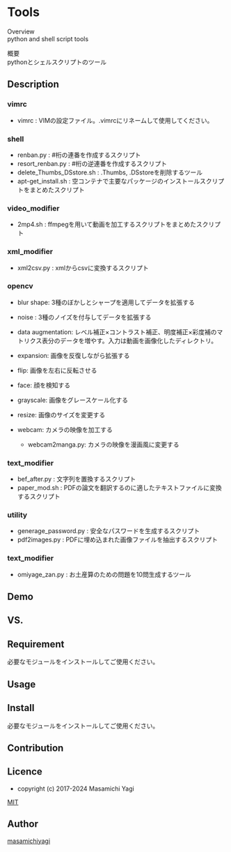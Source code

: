 # Tools

Overview  
python and shell script tools  

概要  
pythonとシェルスクリプトのツール

## Description

### vimrc
* vimrc : VIMの設定ファイル。.vimrcにリネームして使用してください。

### shell
* renban.py : #桁の連番を作成するスクリプト
* resort_renban.py : #桁の逆連番を作成するスクリプト
* delete_Thumbs_DSstore.sh : .Thumbs, .DSstoreを削除するツール
* apt-get_install.sh : 空コンテナで主要なパッケージのインストールスクリプトをまとめたスクリプト

### video_modifier
* 2mp4.sh : ffmpegを用いて動画を加工するスクリプトをまとめたスクリプト

### xml_modifier
* xml2csv.py : xmlからcsvに変換するスクリプト

### opencv

* blur shape: 3種のぼかしとシャープを適用してデータを拡張する

* noise : 3種のノイズを付与してデータを拡張する

* data augmentation: レベル補正×コントラスト補正、明度補正×彩度補のマトリクス表分のデータを増やす。入力は動画を画像化したディレクトリ。

* expansion: 画像を反復しながら拡張する

* flip: 画像を左右に反転させる

* face: 顔を検知する

* grayscale: 画像をグレースケール化する

* resize: 画像のサイズを変更する

* webcam: カメラの映像を加工する
  * webcam2manga.py: カメラの映像を漫画風に変更する

### text_modifier
* bef_after.py : 文字列を置換するスクリプト
* paper_mod.sh : PDFの論文を翻訳するのに適したテキストファイルに変換するスクリプト

### utility
* generage_password.py : 安全なパスワードを生成するスクリプト
* pdf2images.py : PDFに埋め込まれた画像ファイルを抽出するスクリプト

### text_modifier
* omiyage_zan.py : お土産算のための問題を10問生成するツール

## Demo

## VS. 

## Requirement
  必要なモジュールをインストールしてご使用ください。

## Usage

## Install
  必要なモジュールをインストールしてご使用ください。

## Contribution

## Licence

* copyright (c) 2017-2024 Masamichi Yagi

[MIT](https://github.com/tcnksm/tool/blob/master/LICENCE)

## Author

[masamichiyagi](https://github.com/masamichiyagi)

